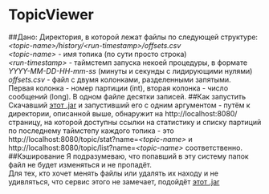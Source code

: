 # TopicViewer
##Дано:
Директория, в которой лежат файлы по следующей структуре: _\<topic-name\>/history/\<run-timestamp\>/offsets.csv_<br/>
_\<topic-name\>_ - имя топика (по сути просто строка) <br/>
_\<run-timestamp\>_ - таймстемп запуска некоей процедуры, в формате _YYYY-MM-DD-HH-mm-ss_ (минуты и секунды с лидирующими нулями)<br/>
_offsets.csv_ - файл с двумя колонками, разделенными запятыми.<br/>
Первая колонка - номер партиции (int), вторая колонка - число сообщений (long). В одном файле десятки записей.
##Как запустить
Скачавший <a href="https://github.com/shtykh/TopicViewer/releases/download/1.1/topic-viewer-1.1.jar">этот .jar</a> и запустивший его с одним аргументом - путём к директории, описанной выше, обнаружит на http://localhost:8080/ страницу, на которой доступны ссылки на статистику и списку партиций по последнему таймстепу каждого топика - это 
http://localhost:8080/topic/stat?name=_\<topic-name\>_ и http://localhost:8080/topic/list?name=_\<topic-name\>_ соответственно.
##Кэширование
Я подразумеваю, что попавший в эту систему папок файл не будет изменяться и не пропадёт.<br/>
Для тех, кто хочет менять файлы или удалять их находу и не удивляться, что сервис этого не замечает, подойдёт <a href="https://github.com/shtykh/TopicViewer/releases/download/1.11/topic-viewer-uncached-1.1.jar">этот .jar</a>
